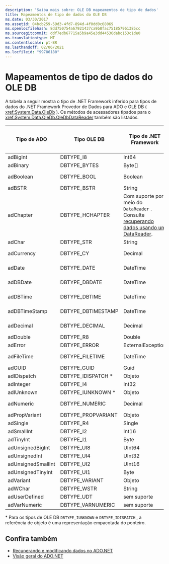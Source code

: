 ```yaml
---
description: 'Saiba mais sobre: OLE DB mapeamentos de tipo de dados'
title: Mapeamentos de tipo de dados do OLE DB
ms.date: 03/30/2017
ms.assetid: 04bcb259-59d3-4fd7-894d-4f0dd0c68069
ms.openlocfilehash: 8dd750754a67921437ca9b8fac751857961385cc
ms.sourcegitcommit: ddf7edb67715a5b9a45e3dd44536dabc153c1de0
ms.translationtype: MT
ms.contentlocale: pt-BR
ms.lasthandoff: 02/06/2021
ms.locfileid: "99786180"
---
```

# <a name="ole-db-data-type-mappings"></a>Mapeamentos de tipo de dados do OLE DB

A tabela a seguir mostra o tipo de .NET Framework inferido para tipos de dados do .NET Framework Provedor de Dados para ADO e OLE DB ( <xref:System.Data.OleDb> ). Os métodos de acessadores tipados para o <xref:System.Data.OleDb.OleDbDataReader> também são listados.  
  
|Tipo de ADO|Tipo OLE DB|Tipo de .NET Framework|Acessador .NET Framework tipado|  
|--------------|-----------------|----------------------------------------------------------------------|--------------------------------------------------------------------------------|  
|adBigInt|DBTYPE_I8|Int64|GetInt64 ()|  
|adBinary|DBTYPE_BYTES|Byte[]|GetBytes ()|  
|adBoolean|DBTYPE_BOOL|Boolean|GetBoolean ()|  
|adBSTR|DBTYPE_BSTR|String|GetString ()|  
|adChapter|DBTYPE_HCHAPTER|Com suporte por meio do `DataReader` . Consulte [recuperando dados usando um DataReader](retrieving-data-using-a-datareader.md).|GetValue ()|  
|adChar|DBTYPE_STR|String|GetString ()|  
|adCurrency|DBTYPE_CY|Decimal|GetDecimal ()|  
|adDate|DBTYPE_DATE|DateTime|GetDateTime ()|  
|adDBDate|DBTYPE_DBDATE|DateTime|GetDateTime ()|  
|adDBTime|DBTYPE_DBTIME|DateTime|GetDateTime ()|  
|adDBTimeStamp|DBTYPE_DBTIMESTAMP|DateTime|GetDateTime ()|  
|adDecimal|DBTYPE_DECIMAL|Decimal|GetDecimal ()|  
|adDouble|DBTYPE_R8|Double|GetDouble ()|  
|adError|DBTYPE_ERROR|ExternalException|GetValue ()|  
|adFileTime|DBTYPE_FILETIME|DateTime|GetDateTime ()|  
|adGUID|DBTYPE_GUID|Guid|GetGuid ()|  
|adIDispatch|DBTYPE_IDISPATCH *|Objeto|GetValue ()|  
|adInteger|DBTYPE_I4|Int32|GetInt32 ()|  
|adIUnknown|DBTYPE_IUNKNOWN *|Objeto|GetValue ()|  
|adNumeric|DBTYPE_NUMERIC|Decimal|GetDecimal ()|  
|adPropVariant|DBTYPE_PROPVARIANT|Objeto|GetValue ()|  
|adSingle|DBTYPE_R4|Single|GetFloat ()|  
|adSmallInt|DBTYPE_I2|Int16|GetInt16 ()|  
|adTinyInt|DBTYPE_I1|Byte|GetByte ()|  
|adUnsignedBigInt|DBTYPE_UI8|UInt64|GetValue ()|  
|adUnsignedInt|DBTYPE_UI4|UInt32|GetValue ()|  
|adUnsignedSmallInt|DBTYPE_UI2|UInt16|GetValue ()|  
|adUnsignedTinyInt|DBTYPE_UI1|Byte|GetByte ()|  
|adVariant|DBTYPE_VARIANT|Objeto|GetValue ()|  
|adWChar|DBTYPE_WSTR|String|GetString ()|  
|adUserDefined|DBTYPE_UDT|sem suporte||  
|adVarNumeric|DBTYPE_VARNUMERIC|sem suporte||  
  
 \* Para os tipos de OLE DB `DBTYPE_IUNKNOWN` e `DBTYPE_IDISPATCH` , a referência de objeto é uma representação empacotada do ponteiro.  
  
## <a name="see-also"></a>Confira também

- [Recuperando e modificando dados no ADO.NET](retrieving-and-modifying-data.md)
- [Visão geral do ADO.NET](ado-net-overview.md)
